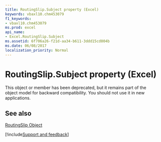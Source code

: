 ```yaml
---
title: RoutingSlip.Subject property (Excel)
keywords: vbaxl10.chm453079
f1_keywords:
- vbaxl10.chm453079
ms.prod: excel
api_name:
- Excel.RoutingSlip.Subject
ms.assetid: 6f706a26-f21d-aa34-b611-3ddd15cd004b
ms.date: 06/08/2017
localization_priority: Normal
---
```



# RoutingSlip.Subject property (Excel)

This object or member has been deprecated, but it remains part of the object model for backward compatibility. You should not use it in new applications.


## See also


[RoutingSlip Object](Excel.RoutingSlip.md)

[!include[Support and feedback](~/includes/feedback-boilerplate.md)]